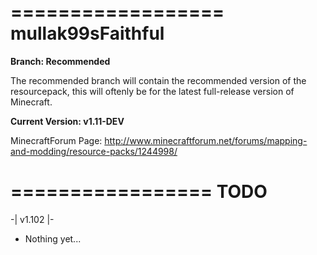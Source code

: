 
==================
mullak99sFaithful
==================

**Branch: Recommended**

The recommended branch will contain the recommended version of the resourcepack, this will oftenly be for the latest full-release version of Minecraft.

**Current Version: v1.11-DEV**

MinecraftForum Page: http://www.minecraftforum.net/forums/mapping-and-modding/resource-packs/1244998/

=================
TODO
=================

-| v1.102 |-

- Nothing yet...
